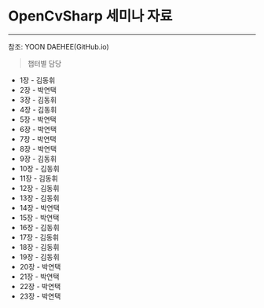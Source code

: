 # OpenCvSharp 세미나 자료
---

참조: YOON DAEHEE(GitHub.io)

> 챕터별 담당
* 1장 - 김동휘
* 2장 - 박연택
* 3장 - 김동휘
* 4장 - 김동휘
* 5장 - 박연택
* 6장 - 박연택
* 7장 - 박연택
* 8장 - 박연택
* 9장 - 김동휘
* 10장 - 김동휘
* 11장 - 김동휘
* 12장 - 김동휘
* 13장 - 김동휘
* 14장 - 박연택
* 15장 - 박연택
* 16장 - 김동휘
* 17장 - 김동휘
* 18장 - 김동휘
* 19장 - 김동휘
* 20장 - 박연택
* 21장 - 박연택
* 22장 - 박연택
* 23장 - 박연택